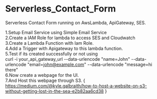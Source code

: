 # Serverless_Contact_Form
Serverless Contact Form running on AwsLambda, ApiGateway, SES.


1.Setup Email Service using Simple Email Service<br>
2.Create a IAM Role for lambda to access SES and Cloudwatch<br>
3.Create a Lambda Function with Iam Role.<br>
4.Add a Trigger with Apigateway to this lambda function.<br>
5.Test if its created successfully or not using <br>
  curl -i your_api_gateway_url --data-urlencode "name=John" --data-urlencode "email=john@example.com" --data-urlencode "message=hi there"<br>
6.Now create a webpage for the UI.<br>
7.And Host this webpage through S3.
 { https://medium.com/@kyle.galbraith/how-to-host-a-website-on-s3-without-getting-lost-in-the-sea-e2b82aa6cd38 }
 
